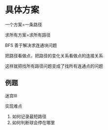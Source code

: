 # 具体方案

一个方案=一条路径

求所有方案=求所有路径

BFS 善于解决求连通块问题

把路径看做点，把路径的变化关系看做点的连接关系

这样就把找所有路径问题变成了找所有连通点的问题

## 例题

迷宫III

实现难点

1. 如何记录最短路径
2. 如何判断球会停在哪里